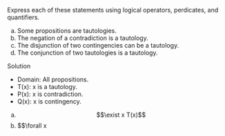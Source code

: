 Express each of these statements using logical operators, perdicates, and quantifiers.

1. Some propositions are tautologies.
1. The negation of a contradiction is a tautology.
1. The disjunction of two contingencies can be a tautology.
1. The conjunction of two tautologies is a tautology.

Solution

+ Domain: All propositions.
+ T(x): x is a tautology.
+ P(x): x is contradiction.
+ Q(x): x is contingency.

1. $$\exist x T(x)$$
1. $$\forall x 


<style type="text/css">
    ol { list-style-type: lower-alpha; }
</style>